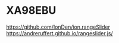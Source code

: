 # XA98EBU

https://github.com/IonDen/ion.rangeSlider
https://andreruffert.github.io/rangeslider.js/
